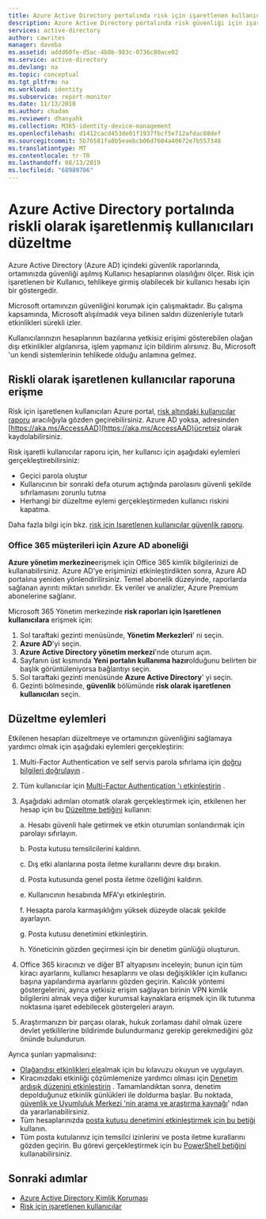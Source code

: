 ```yaml
---
title: Azure Active Directory portalında risk için işaretlenen kullanıcılar | Microsoft Docs
description: Azure Active Directory portalında risk güvenliği için işaretlenmiş kullanıcılar hakkında bilgi edinin
services: active-directory
author: cawrites
manager: daveba
ms.assetid: addd60fe-d5ac-4b8b-983c-0736c80ace02
ms.service: active-directory
ms.devlang: na
ms.topic: conceptual
ms.tgt_pltfrm: na
ms.workload: identity
ms.subservice: report-monitor
ms.date: 11/13/2018
ms.author: chadam
ms.reviewer: dhanyahk
ms.collection: M365-identity-device-management
ms.openlocfilehash: d1412cacd453de01f1937fbcf5e712afdac88def
ms.sourcegitcommit: 5b76581fa8b5eaebcb06d7604a40672e7b557348
ms.translationtype: MT
ms.contentlocale: tr-TR
ms.lasthandoff: 08/13/2019
ms.locfileid: "68989706"
---
```

# <a name="remediate-users-flagged-for-risk-in-the-azure-active-directory-portal"></a>Azure Active Directory portalında riskli olarak işaretlenmiş kullanıcıları düzeltme

Azure Active Directory (Azure AD) içindeki güvenlik raporlarında, ortamınızda güvenliği aşılmış Kullanıcı hesaplarının olasılığını ölçer. Risk için işaretlenen bir Kullanıcı, tehlikeye girmiş olabilecek bir kullanıcı hesabı için bir göstergedir.

Microsoft ortamınızın güvenliğini korumak için çalışmaktadır. Bu çalışma kapsamında, Microsoft alışılmadık veya bilinen saldırı düzenleriyle tutarlı etkinlikleri sürekli izler. 

Kullanıcılarınızın hesaplarının bazılarına yetkisiz erişimi gösterebilen olağan dışı etkinlikler algılanırsa, işlem yapmanız için bildirim alırsınız. Bu, Microsoft 'un kendi sistemlerinin tehlikede olduğu anlamına gelmez.

## <a name="access-the-users-flagged-for-risk-report"></a>Riskli olarak işaretlenen kullanıcılar raporuna erişme

Risk için işaretlenen kullanıcıları Azure portal, [risk altındaki kullanıcılar raporu](https://portal.azure.com/#blade/Microsoft_AAD_IAM/ActiveDirectoryMenuBlade/RiskyUsers) aracılığıyla gözden geçirebilirsiniz. Azure AD yoksa, adresinden [https://aka.ms/AccessAAD](https://aka.ms/AccessAAD)ücretsiz olarak kaydolabilirsiniz. 

Risk işaretli kullanıcılar raporu için, her kullanıcı için aşağıdaki eylemleri gerçekleştirebilirsiniz:

- Geçici parola oluştur
- Kullanıcının bir sonraki defa oturum açtığında parolasını güvenli şekilde sıfırlamasını zorunlu tutma
- Herhangi bir düzeltme eylemi gerçekleştirmeden kullanıcı riskini kapatma.

Daha fazla bilgi için bkz. [risk için Işaretlenen kullanıcılar güvenlik raporu](concept-user-at-risk.md).

### <a name="azure-ad-subscription-for-office-365-customers"></a>Office 365 müşterileri için Azure AD aboneliği

**Azure yönetim merkezine**erişmek için Office 365 kimlik bilgilerinizi de kullanabilirsiniz. Azure AD’ye erişiminizi etkinleştirdikten sonra, Azure AD portalına yeniden yönlendirilirsiniz. Temel abonelik düzeyinde, raporlarda sağlanan ayrıntı miktarı sınırlıdır. Ek veriler ve analizler, Azure Premium abonelerine sağlanır.

Microsoft 365 Yönetim merkezinde **risk raporları için Işaretlenen kullanıcılara** erişmek için:

1.  Sol taraftaki gezinti menüsünde, **Yönetim Merkezleri**' ni seçin. 
2.  **Azure AD**'yi seçin.
3.  **Azure Active Directory yönetim merkezi**'nde oturum açın.
4.  Sayfanın üst kısmında **Yeni portalın kullanıma hazır**olduğunu belirten bir başlık görüntüleniyorsa bağlantıyı seçin.
4.  Sol taraftaki gezinti menüsünde **Azure Active Directory**' yi seçin. 
5.  Gezinti bölmesinde, **güvenlik** bölümünde **risk olarak işaretlenen kullanıcıları** seçin.

## <a name="remediation-actions"></a>Düzeltme eylemleri

Etkilenen hesapları düzeltmeye ve ortamınızın güvenliğini sağlamaya yardımcı olmak için aşağıdaki eylemleri gerçekleştirin:

1.  Multi-Factor Authentication ve self servis parola sıfırlama için [doğru bilgileri doğrulayın](https://aka.ms/MFAValid) . 
2.  Tüm kullanıcılar için [Multi-Factor Authentication 'ı etkinleştirin](https://aka.ms/MFAuth) . 
3.  Aşağıdaki adımları otomatik olarak gerçekleştirmek için, etkilenen her hesap için bu [Düzeltme betiğini](https://aka.ms/remediate) kullanın: 

    a. Hesabı güvenli hale getirmek ve etkin oturumları sonlandırmak için parolayı sıfırlayın.

    b. Posta kutusu temsilcilerini kaldırın.

    c. Dış etki alanlarına posta iletme kurallarını devre dışı bırakın.

    d. Posta kutusunda genel posta iletme özelliğini kaldırın.

    e. Kullanıcının hesabında MFA'yı etkinleştirin.

    f. Hesapta parola karmaşıklığını yüksek düzeyde olacak şekilde ayarlayın.

    g. Posta kutusu denetimini etkinleştirin.

    h. Yöneticinin gözden geçirmesi için bir denetim günlüğü oluşturun.

4. Office 365 kiracınızı ve diğer BT altyapısını inceleyin; bunun için tüm kiracı ayarlarını, kullanıcı hesaplarını ve olası değişiklikler için kullanıcı başına yapılandırma ayarlarını gözden geçirin. Kalıcılık yöntemi göstergelerini, ayrıca yetkisiz erişim sağlayan birinin VPN kimlik bilgilerini almak veya diğer kurumsal kaynaklara erişmek için ilk tutunma noktasına işaret edebilecek göstergeleri arayın. 

5.  Araştırmanızın bir parçası olarak, hukuk zorlaması dahil olmak üzere devlet yetkililerine bildirimde bulundurmanız gerekip gerekmediğini göz önünde bulundurun.

Ayrıca şunları yapmalısınız:

- [Olağandışı etkinlikleri ele](https://aka.ms/fixaccount)almak için bu kılavuzu okuyun ve uygulayın. 
- Kiracınızdaki etkinliği çözümlemenize yardımcı olması için [Denetim ardışık düzenini etkinleştirin](https://aka.ms/improvesecurity) . Tamamlandıktan sonra, denetim depolduğunuz etkinlik günlükleri ile doldurma başlar. Bu noktada, [güvenlik ve Uyumluluk Merkezi 'nin arama ve araştırma kaynağı](https://aka.ms/sccsearch)' ndan da yararlanabilirsiniz. 
- Tüm hesaplarınızda [posta kutusu denetimini etkinleştirmek için bu betiği](https://aka.ms/mailboxaudit1) kullanın. 
- Tüm posta kutularınız için temsilci izinlerini ve posta iletme kurallarını gözden geçirin. Bu görevi gerçekleştirmek için bu [PowerShell betiğini](https://aka.ms/delegateforwardrules) kullanabilirsiniz. 

## <a name="next-steps"></a>Sonraki adımlar

* [Azure Active Directory Kimlik Koruması](../active-directory-identityprotection.md)
* [Risk için işaretlenen kullanıcılar](concept-user-at-risk.md)
